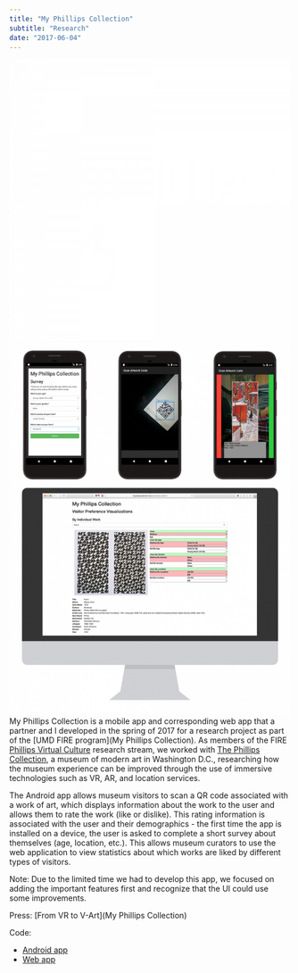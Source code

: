 ```yaml
---
title: "My Phillips Collection"
subtitle: "Research"
date: "2017-06-04"
---
```

![Icon](./icon.png)
![Screenshot](./screenshot.png)
My Phillips Collection is a mobile app and corresponding web app that a partner and I developed in the spring of 2017 for a research project as part of the [UMD FIRE program](My Phillips Collection). As members of the FIRE [Phillips Virtual Culture](https://fire.umd.edu/streams-PVC.html) research stream, we worked with [The Phillips Collection](http://www.phillipscollection.org/), a museum of modern art in Washington D.C., researching how the museum experience can be improved through the use of immersive technologies such as VR, AR, and location services.

The Android app allows museum visitors to scan a QR code associated with a work of art, which displays information about the work to the user and allows them to rate the work (like or dislike). This rating information is associated with the user and their demographics - the first time the app is installed on a device, the user is asked to complete a short survey about themselves (age, location, etc.). This allows museum curators to use the web application to view statistics about which works are liked by different types of visitors.

Note: Due to the limited time we had to develop this app, we focused on adding the important features first and recognize that the UI could use some improvements.

Press: [From VR to V-Art](My Phillips Collection)

Code:
- [Android app](https://gitlab.com/kellermark/fire-phillips-app)
- [Web app](https://gitlab.com/kellermark/fire-phillips-data)
